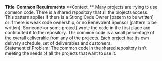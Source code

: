 **Title: Common Requirements**
**Context: ** Many projects are trying to use common code.  There is a shared repository that all the projects access.  This pattern applies if there is a Strong Code Owner [pattern to be written] or if there is weak code ownership, or no Benevolent Sponsor [pattern to be written]. Someone (or some project) wrote the code in the first place and contributed it to the repository. The common code is a small percentage of the overall deliverable from any of the projects.  Each project has its own delivery schedule, set of deliverables and customers.  
Statement of Problem:  The common code in the shared repository isn’t meeting the needs of all the projects that want to use it.
